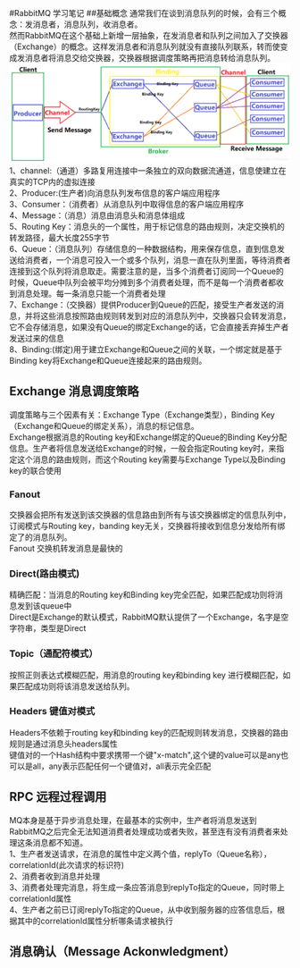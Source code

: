 #RabbitMQ 学习笔记
##基础概念
通常我们在谈到消息队列的时候，会有三个概念：发消息者，消息队列，收消息者。  
然而RabbitMQ在这个基础上新增一层抽象，在发消息者和队列之间加入了交换器（Exchange）的概念。这样发消息者和消息队列就没有直接队列联系，转而使变成发消息者将消息交给交换器，交换器根据调度策略再把消息转给消息队列。  
 ![RabbitMQ的流程](image/20181120161646287.png)
 1、channel:（通道）多路复用连接中一条独立的双向数据流通道，信息使建立在真实的TCP内的虚拟连接  
 2、Producer:(生产者)向消息队列发布信息的客户端应用程序  
 3、Consumer：（消费者）从消息队列中取得信息的客户端应用程序  
 4、Message：（消息）消息由消息头和消息体组成  
 5、Routing Key：消息头的一个属性，用于标记信息的路由规则，决定交换机的转发路径，最大长度255字节  
 6、Queue：（消息队列）存储信息的一种数据结构，用来保存信息，直到信息发送给消费者，一个消息可投入一个或多个队列，消息一直在队列里面，等待消费者连接到这个队列将消息取走。需要注意的是，当多个消费者订阅同一个Queue的时候，Queue中队列会被平均分摊到多个消费者处理，而不是每一个消费者都收到消息处理。每一条消息只能一个消费者处理  
 7、Exchange：（交换器）提供Producer到Queue的匹配，接受生产者发送的消息，并将这些消息按照路由规则转发到对应的消息队列中，交换器只会转发消息，它不会存储消息，如果没有Queue的绑定Exchange的话，它会直接丢弃掉生产者发送过来的信息  
 8、Binding:(绑定)用于建立Exchange和Queue之间的关联，一个绑定就是基于Binding key将Exchange和Queue连接起来的路由规则。
 ## Exchange 消息调度策略
 调度策略与三个因素有关：Exchange Type（Exchange类型），Binding Key（Exchange和Queue的绑定关系），消息的标记信息。  
 Exchange根据消息的Routing key和Exchange绑定的Queue的Binding Key分配信息。生产者将信息发送给Exchange的时候，一般会指定Routing key时，来指定这个消息的路由规则，而这个Routing key需要与Exchange Type以及Binding key的联合使用  
 ### Fanout
 交换器会把所有发送到该交换器的信息路由到所有与该交换器绑定的信息队列中，订阅模式与Routing key，banding key无关，交换器将接收到信息分发给所有绑定了的消息队列。  
 Fanout 交换机转发消息是最快的
 ### Direct(路由模式)
 精确匹配：当消息的Routing key和Binding key完全匹配，如果匹配成功则将消息发到该queue中  
 Direct是Exchange的默认模式，RabbitMQ默认提供了一个Exchange，名字是空字符串，类型是Direct
 ### Topic（通配符模式）
 按照正则表达式模糊匹配，用消息的routing key和binding key 进行模糊匹配，如果匹配成功则将该消息发送给队列。
 ### Headers 键值对模式
 Headers不依赖于routing key和binding key的匹配规则转发消息，交换器的路由规则是通过消息头headers属性  
 键值对的一个Hash结构中要求携带一个键"x-match",这个键的value可以是any也可以是all，any表示匹配任何一个键值对，all表示完全匹配
 ## RPC 远程过程调用
 MQ本身是基于异步消息处理，在最基本的实例中，生产者将消息发送到RabbitMQ之后完全无法知道消费者处理成功或者失败，甚至连有没有消费者来处理这条消息都不知道。  
 1、生产者发送请求，在消息的属性中定义两个值，replyTo（Queue名称），correlationId(此次请求的标识符)  
 2、消费者收到消息并处理  
 3、消费者处理完消息，将生成一条应答消息到replyTo指定的Queue，同时带上correlationId属性  
 4、生产者之前已订阅replyTo指定的Queue，从中收到服务器的应答信息后，根据其中的correlationId属性分析哪条请求被执行
## 消息确认（Message Ackonwledgment）

 
 